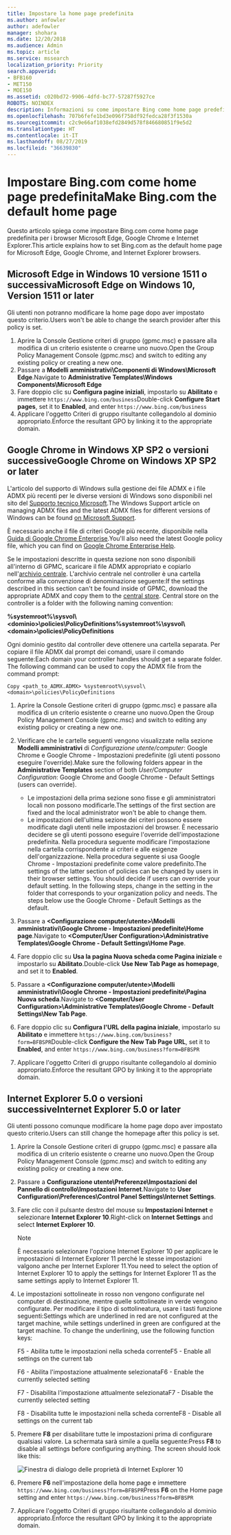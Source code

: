 ```yaml
---
title: Impostare la home page predefinita
ms.author: anfowler
author: adefowler
manager: shohara
ms.date: 12/20/2018
ms.audience: Admin
ms.topic: article
ms.service: mssearch
localization_priority: Priority
search.appverid:
- BFB160
- MET150
- MOE150
ms.assetid: c020bd72-9906-4dfd-bc77-57287f5927ce
ROBOTS: NOINDEX
description: Informazioni su come impostare Bing come home page predefinita per la società con Microsoft Search.
ms.openlocfilehash: 707b6fefe1bd3e096f758df92fedca28f3f1530a
ms.sourcegitcommit: c2c9e66af1038efd2849d578f846680851f9e5d2
ms.translationtype: HT
ms.contentlocale: it-IT
ms.lasthandoff: 08/27/2019
ms.locfileid: "36639830"
---
```

# <a name="make-bingcom-the-default-home-page"></a><span data-ttu-id="35248-103">Impostare Bing.com come home page predefinita</span><span class="sxs-lookup"><span data-stu-id="35248-103">Make Bing.com the default home page</span></span>

<span data-ttu-id="35248-104">Questo articolo spiega come impostare Bing.com come home page predefinita per i browser Microsoft Edge, Google Chrome e Internet Explorer.</span><span class="sxs-lookup"><span data-stu-id="35248-104">This article explains how to set Bing.com as the default home page for Microsoft Edge, Google Chrome, and Internet Explorer browsers.</span></span> 
  
 
## <a name="microsoft-edge-on-windows-10-version-1511-or-later"></a><span data-ttu-id="35248-105">Microsoft Edge in Windows 10 versione 1511 o successiva</span><span class="sxs-lookup"><span data-stu-id="35248-105">Microsoft Edge on Windows 10, Version 1511 or later</span></span>

<span data-ttu-id="35248-106">Gli utenti non potranno modificare la home page dopo aver impostato questo criterio.</span><span class="sxs-lookup"><span data-stu-id="35248-106">Users won't be able to change the search provider after this policy is set.</span></span> 

1. <span data-ttu-id="35248-107">Aprire la Console Gestione criteri di gruppo (gpmc.msc) e passare alla modifica di un criterio esistente o crearne uno nuovo.</span><span class="sxs-lookup"><span data-stu-id="35248-107">Open the Group Policy Management Console (gpmc.msc) and switch to editing any existing policy or creating a new one.</span></span> 
1. <span data-ttu-id="35248-108">Passare a **Modelli amministrativi\Componenti di Windows\Microsoft Edge**.</span><span class="sxs-lookup"><span data-stu-id="35248-108">Navigate to **Administrative Templates\Windows Components\Microsoft Edge**</span></span>    
1. <span data-ttu-id="35248-109">Fare doppio clic su **Configura pagine iniziali**, impostarlo su **Abilitato** e immettere `https://www.bing.com/business`</span><span class="sxs-lookup"><span data-stu-id="35248-109">Double-click **Configure Start pages**, set it to **Enabled**, and enter `https://www.bing.com/business`</span></span>
1.  <span data-ttu-id="35248-110">Applicare l'oggetto Criteri di gruppo risultante collegandolo al dominio appropriato.</span><span class="sxs-lookup"><span data-stu-id="35248-110">Enforce the resultant GPO by linking it to the appropriate domain.</span></span>

  
## <a name="google-chrome-on-windows-xp-sp2-or-later"></a><span data-ttu-id="35248-111">Google Chrome in Windows XP SP2 o versioni successive</span><span class="sxs-lookup"><span data-stu-id="35248-111">Google Chrome on Windows XP SP2 or later</span></span>


<span data-ttu-id="35248-112">L'articolo del supporto di Windows sulla gestione dei file ADMX e i file ADMX più recenti per le diverse versioni di Windows sono disponibili nel sito del [Supporto tecnico Microsoft](https://support.microsoft.com/it-IT/help/3087759/how-to-create-and-manage-the-central-store-for-group-policy-administra).</span><span class="sxs-lookup"><span data-stu-id="35248-112">The Windows Support article on managing ADMX files and the latest ADMX files for different versions of Windows can be found [on Microsoft Support](https://support.microsoft.com/en-us/help/3087759/how-to-create-and-manage-the-central-store-for-group-policy-administra).</span></span>

<span data-ttu-id="35248-113">È necessario anche il file di criteri Google più recente, disponibile nella [Guida di Google Chrome Enterprise](https://support.google.com/chrome/a/answer/187202).</span><span class="sxs-lookup"><span data-stu-id="35248-113">You'll also need the latest Google policy file, which you can find on [Google Chrome Enterprise Help](https://support.google.com/chrome/a/answer/187202).</span></span>
  
<span data-ttu-id="35248-p101">Se le impostazioni descritte in questa sezione non sono disponibili all'interno di GPMC, scaricare il file ADMX appropriato e copiarlo nell'[archivio centrale](https://docs.microsoft.com/it-IT/previous-versions/windows/it-pro/windows-vista/cc748955%28v%3dws.10%29). L'archivio centrale nel controller è una cartella conforme alla convenzione di denominazione seguente:</span><span class="sxs-lookup"><span data-stu-id="35248-p101">If the settings described in this section can't be found inside of GPMC, download the appropriate ADMX and copy them to the [central store](https://docs.microsoft.com/en-us/previous-versions/windows/it-pro/windows-vista/cc748955%28v%3dws.10%29). Central store on the controller is a folder with the following naming convention:</span></span>
  
 <span data-ttu-id="35248-116">**%systemroot%\sysvol\\<dominio\>\policies\PolicyDefinitions**</span><span class="sxs-lookup"><span data-stu-id="35248-116">**%systemroot%\sysvol\\<domain\>\policies\PolicyDefinitions**</span></span>
  
<span data-ttu-id="35248-p102">Ogni dominio gestito dal controller deve ottenere una cartella separata. Per copiare il file ADMX dal prompt dei comandi, usare il comando seguente:</span><span class="sxs-lookup"><span data-stu-id="35248-p102">Each domain your controller handles should get a separate folder. The following command can be used to copy the ADMX file from the command prompt:</span></span>
  
 `Copy <path_to_ADMX.ADMX> %systemroot%\sysvol\<domain>\policies\PolicyDefinitions`
  
1. <span data-ttu-id="35248-119">Aprire la Console Gestione criteri di gruppo (gpmc.msc) e passare alla modifica di un criterio esistente o crearne uno nuovo.</span><span class="sxs-lookup"><span data-stu-id="35248-119">Open the Group Policy Management Console (gpmc.msc) and switch to editing any existing policy or creating a new one.</span></span>
1. <span data-ttu-id="35248-120">Verificare che le cartelle seguenti vengono visualizzate nella sezione **Modelli amministrativi** di *Configurazione utente/computer*: Google Chrome e Google Chrome - Impostazioni predefinite (gli utenti possono eseguire l'override).</span><span class="sxs-lookup"><span data-stu-id="35248-120">Make sure the following folders appear in the **Administrative Templates** section of both *User/Computer Configuration*: Google Chrome and Google Chrome - Default Settings (users can override).</span></span>
   - <span data-ttu-id="35248-121">Le impostazioni della prima sezione sono fisse e gli amministratori locali non possono modificarle.</span><span class="sxs-lookup"><span data-stu-id="35248-121">The settings of the first section are fixed and the local administrator won't be able to change them.</span></span>
   - <span data-ttu-id="35248-p103">Le impostazioni dell'ultima sezione dei criteri possono essere modificate dagli utenti nelle impostazioni del browser. È necessario decidere se gli utenti possono eseguire l'override dell'impostazione predefinita. Nella procedura seguente modificare l'impostazione nella cartella corrispondente ai criteri e alle esigenze dell'organizzazione. Nella procedura seguente si usa Google Chrome - Impostazioni predefinite come valore predefinito.</span><span class="sxs-lookup"><span data-stu-id="35248-p103">The settings of the latter section of policies can be changed by users in their browser settings. You should decide if users can override your default setting. In the following steps, change in the setting in the folder that corresponds to your organization policy and needs. The steps below use the Google Chrome - Default Settings as the default.</span></span>

1. <span data-ttu-id="35248-126">Passare a **&lt;Configurazione computer/utente&gt;\Modelli amministrativi\Google Chrome - Impostazioni predefinite\Home page**.</span><span class="sxs-lookup"><span data-stu-id="35248-126">Navigate to **&lt;Computer/User Configuration&gt;\Administrative Templates\Google Chrome - Default Settings\Home Page**.</span></span> 
1. <span data-ttu-id="35248-127">Fare doppio clic su **Usa la pagina Nuova scheda come Pagina iniziale** e impostarlo su **Abilitato**.</span><span class="sxs-lookup"><span data-stu-id="35248-127">Double-click **Use New Tab Page as homepage**, and set it to **Enabled**.</span></span> 
1. <span data-ttu-id="35248-128">Passare a **&lt;Configurazione computer/utente&gt;\Modelli amministrativi\Google Chrome - Impostazioni predefinite\Pagina Nuova scheda**.</span><span class="sxs-lookup"><span data-stu-id="35248-128">Navigate to **&lt;Computer/User Configuration&gt;\Administrative Templates\Google Chrome - Default Settings\New Tab Page**.</span></span> 
1. <span data-ttu-id="35248-129">Fare doppio clic su **Configura l'URL della pagina iniziale**, impostarlo su **Abilitato** e immettere `https://www.bing.com/business?form=BFBSPR`</span><span class="sxs-lookup"><span data-stu-id="35248-129">Double-click **Configure the New Tab Page URL**, set it to **Enabled**, and enter `https://www.bing.com/business?form=BFBSPR`</span></span> 
1. <span data-ttu-id="35248-130">Applicare l'oggetto Criteri di gruppo risultante collegandolo al dominio appropriato.</span><span class="sxs-lookup"><span data-stu-id="35248-130">Enforce the resultant GPO by linking it to the appropriate domain.</span></span>

## <a name="internet-explorer-50-or-later"></a><span data-ttu-id="35248-131">Internet Explorer 5.0 o versioni successive</span><span class="sxs-lookup"><span data-stu-id="35248-131">Internet Explorer 5.0 or later</span></span>
<span data-ttu-id="35248-132">Gli utenti possono comunque modificare la home page dopo aver impostato questo criterio.</span><span class="sxs-lookup"><span data-stu-id="35248-132">Users can still change the homepage after this policy is set.</span></span> 

1. <span data-ttu-id="35248-133">Aprire la Console Gestione criteri di gruppo (gpmc.msc) e passare alla modifica di un criterio esistente o crearne uno nuovo.</span><span class="sxs-lookup"><span data-stu-id="35248-133">Open the Group Policy Management Console (gpmc.msc) and switch to editing any existing policy or creating a new one.</span></span>
    
2. <span data-ttu-id="35248-134">Passare a **Configurazione utente\Preferenze\Impostazioni del Pannello di controllo\Impostazioni Internet**.</span><span class="sxs-lookup"><span data-stu-id="35248-134">Navigate to **User Configuration\Preferences\Control Panel Settings\Internet Settings**.</span></span>
    
3. <span data-ttu-id="35248-135">Fare clic con il pulsante destro del mouse su **Impostazioni Internet** e selezionare **Internet Explorer 10**.</span><span class="sxs-lookup"><span data-stu-id="35248-135">Right-click on **Internet Settings** and select **Internet Explorer 10**.</span></span>
    
    > [!NOTE]
    > <span data-ttu-id="35248-136">È necessario selezionare l'opzione Internet Explorer 10 per applicare le impostazioni di Internet Explorer 11 perché le stesse impostazioni valgono anche per Internet Explorer 11.</span><span class="sxs-lookup"><span data-stu-id="35248-136">You need to select the option of Internet Explorer 10 to apply the settings for Internet Explorer 11 as the same settings apply to Internet Explorer 11.</span></span> 
  
4. <span data-ttu-id="35248-p104">Le impostazioni sottolineate in rosso non vengono configurate nel computer di destinazione, mentre quelle sottolineate in verde vengono configurate. Per modificare il tipo di sottolineatura, usare i tasti funzione seguenti:</span><span class="sxs-lookup"><span data-stu-id="35248-p104">Settings which are underlined in red are not configured at the target machine, while settings underlined in green are configured at the target machine. To change the underlining, use the following function keys:</span></span>
    
    <span data-ttu-id="35248-139">F5 - Abilita tutte le impostazioni nella scheda corrente</span><span class="sxs-lookup"><span data-stu-id="35248-139">F5 - Enable all settings on the current tab</span></span>
    
    <span data-ttu-id="35248-140">F6 - Abilita l'impostazione attualmente selezionata</span><span class="sxs-lookup"><span data-stu-id="35248-140">F6 - Enable the currently selected setting</span></span>
    
    <span data-ttu-id="35248-141">F7 - Disabilita l'impostazione attualmente selezionata</span><span class="sxs-lookup"><span data-stu-id="35248-141">F7 - Disable the currently selected setting</span></span>
    
    <span data-ttu-id="35248-142">F8 - Disabilita tutte le impostazioni nella scheda corrente</span><span class="sxs-lookup"><span data-stu-id="35248-142">F8 - Disable all settings on the current tab</span></span>
    
5. <span data-ttu-id="35248-p105">Premere **F8** per disabilitare tutte le impostazioni prima di configurare qualsiasi valore. La schermata sarà simile a quella seguente:</span><span class="sxs-lookup"><span data-stu-id="35248-p105">Press **F8** to disable all settings before configuring anything. The screen should look like this:</span></span> 
    
    ![Finestra di dialogo delle proprietà di Internet Explorer 10](media/2fd55755-5007-4e33-a795-c42ce2fcef4a.jpg)
  
6. <span data-ttu-id="35248-146">Premere **F6** nell'impostazione della home page e immettere `https://www.bing.com/business?form=BFBSPR`</span><span class="sxs-lookup"><span data-stu-id="35248-146">Press **F6** on the Home page setting and enter `https://www.bing.com/business?form=BFBSPR`</span></span>
    
7. <span data-ttu-id="35248-147">Applicare l'oggetto Criteri di gruppo risultante collegandolo al dominio appropriato.</span><span class="sxs-lookup"><span data-stu-id="35248-147">Enforce the resultant GPO by linking it to the appropriate domain.</span></span>